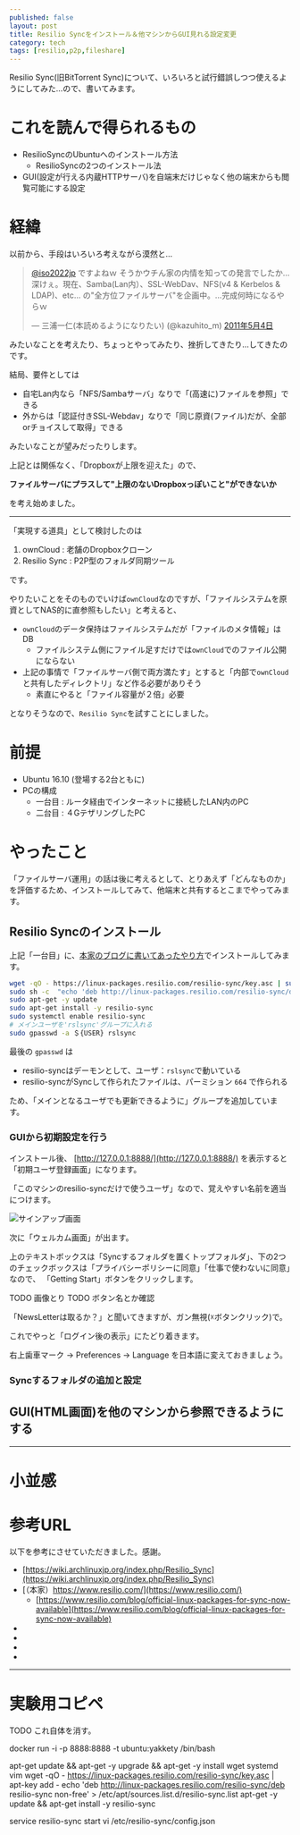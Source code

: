 ```yaml
---
published: false
layout: post
title: Resilio Syncをインストール＆他マシンからGUI見れる設定変更
category: tech
tags: [resilio,p2p,fileshare]
---
```


Resilio Sync(旧BitTorrent Sync)について、いろいろと試行錯誤しつつ使えるようにしてみた…ので、書いてみます。

# これを読んで得られるもの

- ResilioSyncのUbuntuへのインストール方法
  - ResilioSyncの2つのインストール法
- GUI(設定が行える内蔵HTTPサーバ)を自端末だけじゃなく他の端末からも閲覧可能にする設定


# 経緯

以前から、手段はいろいろ考えながら漠然と…

<blockquote class="twitter-tweet" data-lang="ja"><p lang="ja" dir="ltr"><a href="https://twitter.com/iso2022jp">@iso2022jp</a> ですよねｗ そうかウチん家の内情を知っての発言でしたか…深けぇ。現在、Samba(Lan内）、SSL-WebDav、NFS(v4 &amp; Kerbelos &amp; LDAP)、etc... の&quot;全方位ファイルサーバ&quot;を企画中。…完成何時になるやらｗ</p>&mdash; 三浦一仁(本読めるようになりたい) (@kazuhito_m) <a href="https://twitter.com/kazuhito_m/status/65901469601239040">2011年5月4日</a></blockquote>
<script async src="//platform.twitter.com/widgets.js" charset="utf-8"></script>

みたいなことを考えたり、ちょっとやってみたり、挫折してきたり…してきたのです。

結局、要件としては

- 自宅Lan内なら「NFS/Sambaサーバ」なりで「(高速に)ファイルを参照」できる
- 外からは「認証付きSSL-Webdav」なりで「同じ原資(ファイル)だが、全部orチョイスして取得」できる

みたいなことが望みだったりします。

上記とは関係なく、「Dropboxが上限を迎えた」ので、

__ファイルサーバにプラスして"上限のないDropboxっぽいこと"ができないか__

を考え始めました。

---

「実現する道具」として検討したのは

1. ownCloud : 老舗のDropboxクローン
0. Resilio Sync : P2P型のフォルダ同期ツール

です。

やりたいことをそのものでいけば`ownCloud`なのですが、「ファイルシステムを原資としてNAS的に直参照もしたい」と考えると、

- `ownCloud`のデータ保持はファイルシステムだが「ファイルのメタ情報」はDB
  - ファイルシステム側にファイル足すだけでは`ownCloud`でのファイル公開にならない
- 上記の事情で「ファイルサーバ側で両方満たす」とすると「内部で`ownCloud`と共有したディレクトリ」など作る必要がありそう
  - 素直にやると「ファイル容量が２倍」必要

となりそうなので、`Resilio Sync`を試すことにしました。

# 前提

- Ubuntu 16.10 (登場する2台ともに)
- PCの構成
  - 一台目 : ルータ経由でインターネットに接続したLAN内のPC
  - 二台目 : ４GテザリングしたPC

# やったこと

「ファイルサーバ運用」の話は後に考えるとして、とりあえず「どんなものか」を評価するため、インストールしてみて、他端末と共有するとこまでやってみます。

## Resilio Syncのインストール

上記「一台目」に、[本家のブログに書いてあったやり方](https://www.resilio.com/blog/official-linux-packages-for-sync-now-available)でインストールしてみます。

```bash
wget -qO - https://linux-packages.resilio.com/resilio-sync/key.asc | sudo apt-key add -
sudo sh -c  "echo 'deb http://linux-packages.resilio.com/resilio-sync/deb resilio-sync non-free' > /etc/apt/sources.list.d/resilio-sync.list"
sudo apt-get -y update
sudo apt-get install -y resilio-sync
sudo systemctl enable resilio-sync
# メインユーザを'rslsync'グループに入れる
sudo gpasswd -a ＄{USER} rslsync
```

最後の `gpasswd` は

- resilio-syncはデーモンとして、ユーザ：`rslsync`で動いている
- resilio-syncがSyncして作られたファイルは、パーミション `664` で作られる

ため、「メインとなるユーザでも更新できるように」グループを追加しています。

### GUIから初期設定を行う

インストール後、 [http://127.0.0.1:8888/](http://127.0.0.1:8888/) を表示すると「初期ユーザ登録画面」になります。

「このマシンのresilio-syncだけで使うユーザ」なので、覚えやすい名前を適当につけます。

![サインアップ画面](2016-12-25-signup.png)

次に「ウェルカム画面」が出ます。

上のテキストボックスは「Syncするフォルダを置くトップフォルダ」、下の2つのチェックボックスは「プライバシーポリシーに同意」「仕事で使わないに同意」なので、 「Getting Start」ボタンをクリックします。

TODO 画像とり
TODO ボタン名とか確認

「NewsLetterは取るか？」と聞いてきますが、ガン無視(☓ボタンクリック)で。

これでやっと「ログイン後の表示」にたどり着きます。

右上歯車マーク -> Preferences -> Language を日本語に変えておきましょう。

### Syncするフォルダの追加と設定


## GUI(HTML画面)を他のマシンから参照できるようにする


---

# 小並感


# 参考URL

以下を参考にさせていただきました。感謝。

- [https://wiki.archlinuxjp.org/index.php/Resilio_Sync](https://wiki.archlinuxjp.org/index.php/Resilio_Sync)
- [（本家）https://www.resilio.com/](https://www.resilio.com/)
  - [https://www.resilio.com/blog/official-linux-packages-for-sync-now-available](https://www.resilio.com/blog/official-linux-packages-for-sync-now-available)
- []()
- []()
- []()
- []()


---

# 実験用コピペ

TODO これ自体を消す。

docker run -i -p 8888:8888 -t ubuntu:yakkety /bin/bash

apt-get update && apt-get -y upgrade && apt-get -y install wget systemd vim
wget -qO - https://linux-packages.resilio.com/resilio-sync/key.asc |  apt-key add -
echo 'deb http://linux-packages.resilio.com/resilio-sync/deb resilio-sync non-free' > /etc/apt/sources.list.d/resilio-sync.list
apt-get -y update && apt-get install -y resilio-sync

service resilio-sync start
vi /etc/resilio-sync/config.json
